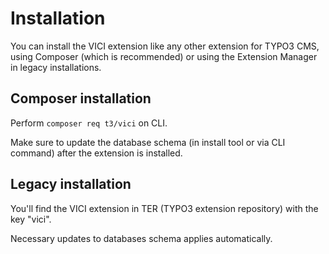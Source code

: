 # Installation

You can install the VICI extension like any other extension for TYPO3 CMS,
using Composer (which is recommended) or using the Extension Manager in legacy installations.

## Composer installation

Perform `composer req t3/vici` on CLI.

Make sure to update the database schema (in install tool or via CLI command) after the extension is installed.

## Legacy installation

You'll find the VICI extension in TER (TYPO3 extension repository) with the key "vici".

Necessary updates to databases schema applies automatically.
